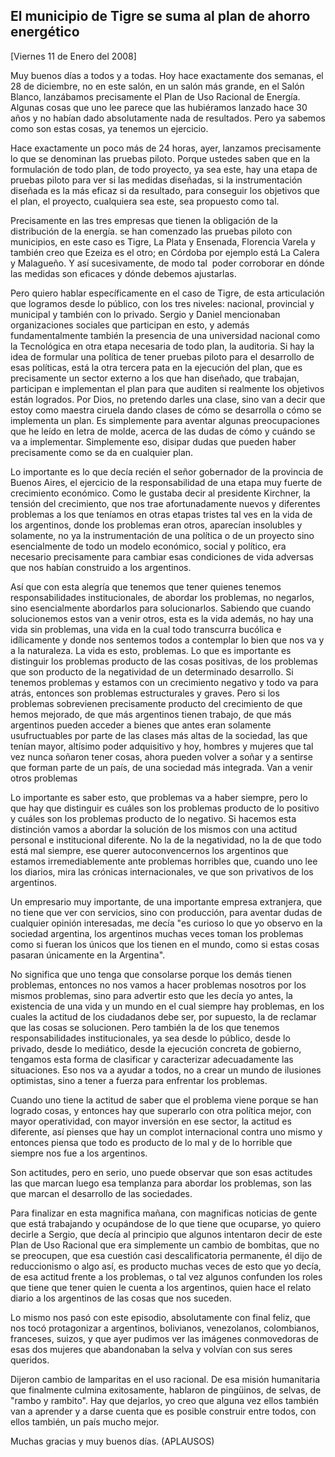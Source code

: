 El municipio de Tigre se suma al plan de ahorro energético
----------------------------------------------------------

[Viernes 11 de Enero del 2008]

Muy buenos días a todos y a todas. Hoy hace exactamente dos semanas, el
28 de diciembre, no en este salón, en un salón más grande, en el Salón
Blanco, lanzábamos precisamente el Plan de Uso Racional de Energía.
Algunas cosas que uno lee parece que las hubiéramos lanzado hace 30 años
y no habían dado absolutamente nada de resultados. Pero ya sabemos como
son estas cosas, ya tenemos un ejercicio.

Hace exactamente un poco más de 24 horas, ayer, lanzamos precisamente lo
que se denominan las pruebas piloto. Porque ustedes saben que en la
formulación de todo plan, de todo proyecto, ya sea este, hay una etapa
de pruebas piloto para ver si las medidas diseñadas, si la
instrumentación diseñada es la más eficaz si da resultado, para
conseguir los objetivos que el plan, el proyecto, cualquiera sea este,
sea propuesto como tal.

Precisamente en las tres empresas que tienen la obligación de la
distribución de la energía. se han comenzado las pruebas piloto con
municipios, en este caso es Tigre, La Plata y Ensenada, Florencia Varela
y también creo que Ezeiza es el otro; en Córdoba por ejemplo está La
Calera y Malagueño. Y así sucesivamente, de modo tal  poder corroborar
en dónde las medidas son eficaces y dónde debemos ajustarlas.

Pero quiero hablar específicamente en el caso de Tigre, de esta
articulación que logramos desde lo público, con los tres niveles:
nacional, provincial y municipal y también con lo privado. Sergio y
Daniel mencionaban organizaciones sociales que participan en esto, y
además fundamentalmente también la presencia de una universidad nacional
como la Tecnológica en otra etapa necesaria de todo plan, la auditoria.
Si hay la idea de formular una política de tener pruebas piloto para el
desarrollo de esas políticas, está la otra tercera pata en la ejecución
del plan, que es precisamente un sector externo a los que han diseñado,
que trabajan, participan e implementan el plan para que auditen si
realmente los objetivos están logrados. Por Dios, no pretendo darles una
clase, sino van a decir que estoy como maestra ciruela dando clases de
cómo se desarrolla o cómo se implementa un plan. Es simplemente para
aventar algunas preocupaciones que he leído en letra de molde, acerca de
las dudas de cómo y cuándo se va a implementar. Simplemente eso, disipar
dudas que pueden haber precisamente como se da en cualquier plan.

Lo importante es lo que decía recién el señor gobernador de la provincia
de Buenos Aires, el ejercicio de la responsabilidad de una etapa muy
fuerte de crecimiento económico. Como le gustaba decir al presidente
Kirchner, la tensión del crecimiento, que nos trae afortunadamente
nuevos y diferentes problemas a los que teníamos en otras etapas tristes
tal ves en la vida de los argentinos, donde los problemas eran otros,
aparecían insolubles y solamente, no ya la instrumentación de una
política o de un proyecto sino esencialmente de todo un modelo
económico, social y político, era necesario precisamente para cambiar
esas condiciones de vida adversas que nos habían construido a los
argentinos.

Así que con esta alegría que tenemos que tener quienes tenemos
responsabilidades institucionales, de abordar los problemas, no
negarlos, sino esencialmente abordarlos para solucionarlos. Sabiendo que
cuando solucionemos estos van a venir otros, esta es la vida además, no
hay una vida sin problemas, una vida en la cual todo transcurra bucólica
e idílicamente y donde nos sentemos todos a contemplar lo bien que nos
va y a la naturaleza. La vida es esto, problemas. Lo que es importante
es distinguir los problemas producto de las cosas positivas, de los
problemas que son producto de la negatividad de un determinado
desarrollo. Si tenemos problemas y estamos con un crecimiento negativo y
todo va para atrás, entonces son problemas estructurales y graves. Pero
si los problemas sobrevienen precisamente producto del crecimiento de
que hemos mejorado, de que más argentinos tienen trabajo, de que más
argentinos pueden acceder a bienes que antes eran solamente
usufructuables por parte de las clases más altas de la sociedad, las que
tenían mayor, altísimo poder adquisitivo y hoy, hombres y mujeres que
tal vez nunca soñaron tener cosas, ahora pueden volver a soñar y a
sentirse que forman parte de un país, de una sociedad más integrada. Van
a venir otros problemas

Lo importante es saber esto, que problemas va a haber siempre, pero lo
que hay que distinguir es cuáles son los problemas producto de lo
positivo y cuáles son los problemas producto de lo negativo. Si hacemos
esta distinción vamos a abordar la solución de los mismos con una
actitud personal e institucional diferente. No la de la negatividad, no
la de que todo está mal siempre, ese querer autoconvencernos los
argentinos que estamos irremediablemente ante problemas horribles que,
cuando uno lee los diarios, mira las crónicas internacionales, ve que
son privativos de los argentinos.

Un empresario muy importante, de una importante empresa extranjera, que
no tiene que ver con servicios, sino con producción, para aventar dudas
de cualquier opinión interesadas, me decía "es curioso lo que yo observo
en la sociedad argentina, los argentinos muchas veces toman los
problemas como si fueran los únicos que los tienen en el mundo, como si
estas cosas pasaran únicamente en la Argentina".

No significa que uno tenga que consolarse porque los demás tienen
problemas, entonces no nos vamos a hacer problemas nosotros por los
mismos problemas, sino para advertir esto que les decía yo antes, la
existencia de una vida y un mundo en el cual siempre hay problemas, en
los cuales la actitud de los ciudadanos debe ser, por supuesto, la de
reclamar que las cosas se solucionen. Pero también la de los que tenemos
responsabilidades institucionales, ya sea desde lo público, desde lo
privado, desde lo mediático, desde la ejecución concreta de gobierno,
tengamos esta forma de clasificar y caracterizar adecuadamente las
situaciones. Eso nos va a ayudar a todos, no a crear un mundo de
ilusiones optimistas, sino a tener a fuerza para enfrentar los
problemas.

Cuando uno tiene la actitud de saber que el problema viene porque se han
logrado cosas, y entonces hay que superarlo con otra política mejor, con
mayor operatividad, con mayor inversión en ese sector, la actitud es
diferente, así pienses que hay un complot internacional contra uno mismo
y entonces piensa que todo es producto de lo mal y de lo horrible que
siempre nos fue a los argentinos.     

Son actitudes, pero en serio, uno puede observar que son esas actitudes
las que marcan luego esa templanza para abordar los problemas, son las
que marcan el desarrollo de las sociedades.

Para finalizar en esta magnifica mañana, con magnificas noticias de
gente que está trabajando y ocupándose de lo que tiene que ocuparse, yo
quiero decirle a Sergio, que decía al principio que algunos intentaron
decir de este Plan de Uso Racional que era simplemente un cambio de
bombitas, que no se preocupen, que esa cuestión casi descalificatoria
permanente, él dijo de reduccionismo o algo así, es producto muchas
veces de esto que yo decía, de esa actitud frente a los problemas, o tal
vez algunos confunden los roles  que tiene que tener quien le cuenta a
los argentinos, quien hace el relato diario a los argentinos de las
cosas que nos suceden.

Lo mismo nos pasó con este episodio, absolutamente con final feliz, que
nos tocó protagonizar a argentinos, bolivianos, venezolanos,
colombianos, franceses, suizos, y que ayer pudimos ver las imágenes
conmovedoras de esas dos mujeres que abandonaban la selva y volvían con
sus seres queridos.

Dijeron cambio de lamparitas en el uso racional. De esa misión
humanitaria que finalmente culmina exitosamente, hablaron de pingüinos,
de selvas, de "rambo y rambito". Hay que dejarlos, yo creo que alguna
vez ellos también van a aprender y a darse cuenta que es posible
construir entre todos, con ellos también, un país mucho mejor.

Muchas gracias y muy buenos días. (APLAUSOS)          

